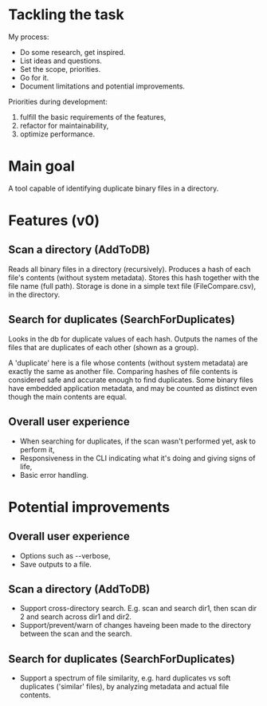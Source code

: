 # Tackling the task

My process:
- Do some research, get inspired.
- List ideas and questions.
- Set the scope, priorities.
- Go for it.
- Document limitations and potential improvements.

Priorities during development:
1. fulfill the basic requirements of the features,
2. refactor for maintainability,
3. optimize performance.


# Main goal

A tool capable of identifying duplicate binary files in a directory.


# Features (v0)

## Scan a directory (AddToDB)

Reads all binary files in a directory (recursively).
Produces a hash of each file's contents (without system metadata).
Stores this hash together with the file name (full path).
Storage is done in a simple text file (FileCompare.csv), in the directory.

## Search for duplicates (SearchForDuplicates)

Looks in the db for duplicate values of each hash.
Outputs the names of the files that are duplicates of each other (shown as a group).

A 'duplicate' here is a file whose contents (without system metadata) are exactly the same as another file.
Comparing hashes of file contents is considered safe and accurate enough to find duplicates.
Some binary files have embedded application metadata, and may be counted as distinct even though the main contents are equal.

## Overall user experience

- When searching for duplicates, if the scan wasn't performed yet, ask to perform it,
- Responsiveness in the CLI indicating what it's doing and giving signs of life,
- Basic error handling.


# Potential improvements

## Overall user experience

- Options such as --verbose,
- Save outputs to a file.

## Scan a directory (AddToDB)

- Support cross-directory search. E.g. scan and search dir1, then scan dir 2 and search across dir1 and dir2.
- Support/prevent/warn of changes haveing been made to the directory between the scan and the search.

## Search for duplicates (SearchForDuplicates)

- Support a spectrum of file similarity, e.g. hard duplicates vs soft duplicates ('similar' files), by analyzing metadata and actual file contents.
